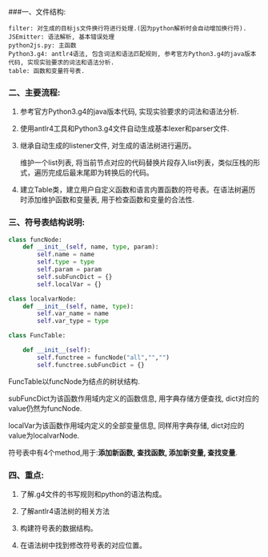 ###一、文件结构:

```
filter: 对生成的目标js文件换行符进行处理.(因为python解析时会自动增加换行符).
JSEmitter: 语法解析, 基本错误处理
python2js.py: 主函数
Python3.g4: antlr4语法, 包含词法和语法匹配规则, 参考官方Python3.g4的java版本代码, 实现实验要求的词法和语法分析.
table: 函数和变量符号表.
```

### 二、主要流程:

1. 参考官方Python3.g4的java版本代码, 实现实验要求的词法和语法分析.

2. 使用antlr4工具和Python3.g4文件自动生成基本lexer和parser文件.

3. 继承自动生成的listener文件, 对生成的语法树进行遍历。

   维护一个list列表, 将当前节点对应的代码替换片段存入list列表，类似压栈的形式，遍历完成后最末尾即为转换后的代码。

4. 建立Table类，建立用户自定义函数和语言内置函数的符号表。在语法树遍历时添加维护函数和变量表, 用于检查函数和变量的合法性.

### 三、符号表结构说明:

```python
class funcNode:
    def __init__(self, name, type, param):
        self.name = name
        self.type = type
        self.param = param
        self.subFuncDict = {}
        self.localVar = {}

class localvarNode:
    def __init__(self, name, type):
        self.var_name = name
        self.var_type = type

class FuncTable:

    def __init__(self):
        self.functree = funcNode("all","","")
        self.functree.subFuncDict = {}
```

FuncTable以funcNode为结点的树状结构.

subFuncDict为该函数作用域内定义的函数信息, 用字典存储方便查找, dict对应的value仍然为funcNode.

localVar为该函数作用域内定义的全部变量信息, 同样用字典存储, dict对应的value为localvarNode.

符号表中有4个method,用于:**添加新函数, 查找函数, 添加新变量, 查找变量**.

### 四、重点:

1. 了解.g4文件的书写规则和python的语法构成。

2. 了解antlr4语法树的相关方法

3. 构建符号表的数据结构。

4. 在语法树中找到修改符号表的对应位置。

   